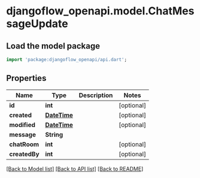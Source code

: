 # djangoflow_openapi.model.ChatMessageUpdate

## Load the model package
```dart
import 'package:djangoflow_openapi/api.dart';
```

## Properties
Name | Type | Description | Notes
------------ | ------------- | ------------- | -------------
**id** | **int** |  | [optional] 
**created** | [**DateTime**](DateTime.md) |  | [optional] 
**modified** | [**DateTime**](DateTime.md) |  | [optional] 
**message** | **String** |  | 
**chatRoom** | **int** |  | [optional] 
**createdBy** | **int** |  | [optional] 

[[Back to Model list]](../README.md#documentation-for-models) [[Back to API list]](../README.md#documentation-for-api-endpoints) [[Back to README]](../README.md)


